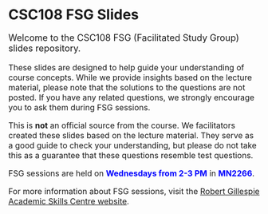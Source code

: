 # CSC108 FSG Slides

<p style="font-size:18px;">Welcome to the CSC108 FSG (Facilitated Study Group) slides repository.</p>

<p style="font-size:16px;">
These slides are designed to help guide your understanding of course concepts. While we provide insights based on the lecture material, please note that the solutions to the questions are not posted. If you have any related questions, we strongly encourage you to ask them during FSG sessions.
</p>

<p style="font-size:16px;">
This is <strong>not</strong> an official source from the course. We facilitators created these slides based on the lecture material. They serve as a good guide to check your understanding, but please do not take this as a guarantee that these questions resemble test questions.
</p>

<p style="font-size:16px;">
FSG sessions are held on <strong><span style="color:blue;">Wednesdays from 2-3 PM</span></strong> in <strong><span style="color:blue;">MN2266</span></strong>.
</p>

<p style="font-size:16px;">
For more information about FSG sessions, visit the <a href="https://www.utm.utoronto.ca/rgasc/undergraduate-students/facilitated-study-groups-fsgs">Robert Gillespie Academic Skills Centre website</a>.
</p>

